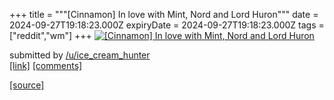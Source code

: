 +++
title = """[Cinnamon] In love with Mint, Nord and Lord Huron"""
date = 2024-09-27T19:18:23.000Z
expiryDate = 2024-09-27T19:18:23.000Z
tags = ["reddit","wm"]
+++
[![[Cinnamon] In love with Mint, Nord and Lord Huron](https://b.thumbs.redditmedia.com/fVE8ZLxETiyOqadMk8oeiBT8P52Nl9Mq32Y_lF1oxyI.jpg "[Cinnamon] In love with Mint, Nord and Lord Huron")](https://www.reddit.com/r/unixporn/comments/1fqvprj/cinnamon_in_love_with_mint_nord_and_lord_huron/)

submitted by [/u/ice\_cream\_hunter](https://www.reddit.com/user/ice_cream_hunter)  
[\[link\]](https://www.reddit.com/gallery/1fqvprj) [\[comments\]](https://www.reddit.com/r/unixporn/comments/1fqvprj/cinnamon_in_love_with_mint_nord_and_lord_huron/)

[[source]](https://www.reddit.com/r/unixporn/comments/1fqvprj/cinnamon_in_love_with_mint_nord_and_lord_huron/)
